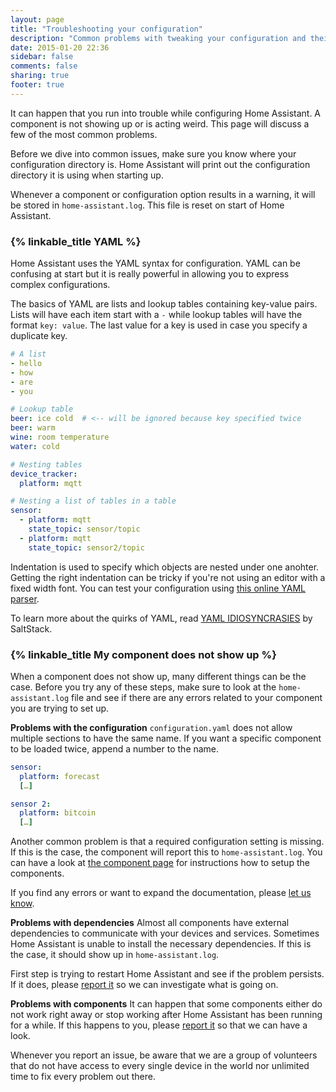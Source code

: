 ```yaml
---
layout: page
title: "Troubleshooting your configuration"
description: "Common problems with tweaking your configuration and their solutions."
date: 2015-01-20 22:36
sidebar: false
comments: false
sharing: true
footer: true
---
```


It can happen that you run into trouble while configuring Home Assistant. A component is not showing up or is acting weird. This page will discuss a few of the most common problems.

Before we dive into common issues, make sure you know where your configuration directory is. Home Assistant will print out the configuration directory it is using when starting up.

Whenever a component or configuration option results in a warning, it will be stored in `home-assistant.log`. This file is reset on start of Home Assistant.

### {% linkable_title YAML %}

Home Assistant uses the YAML syntax for configuration. YAML can be confusing at start but it is really powerful in allowing you to express complex configurations.

The basics of YAML are lists and lookup tables containing key-value pairs. Lists will have each item start with a `-` while lookup tables will have the format `key: value`. The last value for a key is used in case you specify a duplicate key.

```yaml
# A list
- hello
- how
- are
- you

# Lookup table
beer: ice cold  # <-- will be ignored because key specified twice
beer: warm
wine: room temperature
water: cold

# Nesting tables
device_tracker:
  platform: mqtt

# Nesting a list of tables in a table
sensor:
  - platform: mqtt
    state_topic: sensor/topic
  - platform: mqtt
    state_topic: sensor2/topic
```

Indentation is used to specify which objects are nested under one anohter. Getting the right indentation can be tricky if you're not using an editor with a fixed width font. You can test your configuration using [this online YAML parser](http://yaml-online-parser.appspot.com/).

To learn more about the quirks of YAML, read [YAML IDIOSYNCRASIES](https://docs.saltstack.com/en/latest/topics/troubleshooting/yaml_idiosyncrasies.html) by SaltStack.

### {% linkable_title My component does not show up %}

When a component does not show up, many different things can be the case. Before you try any of these steps, make sure to look at the `home-assistant.log` file and see if there are any errors related to your component you are trying to set up.

**Problems with the configuration**
`configuration.yaml` does not allow multiple sections to have the same name. If you want a specific component to be loaded twice, append a number to the name.

```yaml
sensor:
  platform: forecast
  […]

sensor 2:
  platform: bitcoin
  […]
```

Another common problem is that a required configuration setting is missing. If this is the case, the component will report this to `home-assistant.log`. You can have a look at [the component page](/components/) for instructions how to setup the components.

If you find any errors or want to expand the documentation, please [let us know](https://github.com/balloob/home-assistant.io/issues).

**Problems with dependencies**
Almost all components have external dependencies to communicate with your devices and services. Sometimes Home Assistant is unable to install the necessary dependencies. If this is the case, it should show up in `home-assistant.log`.

First step is trying to restart Home Assistant and see if the problem persists. If it does, please [report it](https://github.com/balloob/home-assistant/issues) so we can investigate what is going on.

**Problems with components**
It can happen that some components either do not work right away or stop working after Home Assistant has been running for a while. If this happens to you, please [report it](https://github.com/balloob/home-assistant/issues) so that we can have a look.

<p class='note'>
Whenever you report an issue, be aware that we are a group of volunteers that do not have access to every single device in the world nor unlimited time to fix every problem out there.
</p>
